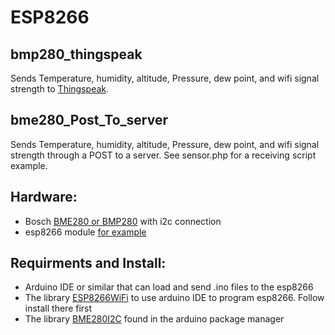 ESP8266
=============
## bmp280_thingspeak

Sends Temperature, humidity, altitude, Pressure, dew point, and wifi signal strength to [Thingspeak](https://thingspeak.com/).  

## bme280_Post_To_server
Sends Temperature, humidity, altitude, Pressure, dew point, and wifi signal strength through a POST to a server. See sensor.php for a receiving script example.

## Hardware:

* Bosch [BME280 or BMP280](https://www.amazon.com/dp/B0118XCKTG/ref=cm_sw_r_tw_dp_x_5feozbVBZTRCQ) with i2c connection 
* esp8266 module [for example](https://www.amazon.com/dp/B01IK9GEQG/ref=cm_sw_r_tw_dp_x_DieozbD29KNYZ)

## Requirments and Install:

* Arduino IDE or similar that can load and send .ino files to the esp8266
* The library [ESP8266WiFi](https://github.com/esp8266/Arduino) to use arduino IDE to program esp8266. Follow install there first
* The library [BME280I2C](https://github.com/finitespace/BME280) found in the arduino package manager
